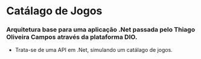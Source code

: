 # Catálago de Jogos 
### Arquitetura base para uma aplicação .Net passada pelo Thiago Oliveira Campos através da plataforma DIO.

- Trata-se de uma API em .Net, simulando um catálago de jogos.